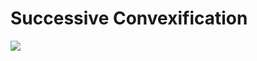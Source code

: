 # Successive Convexification
![](https://github.com/isaaccharcos/Successive-Convexification/blob/main/SCvx%20Iterations.gif)
